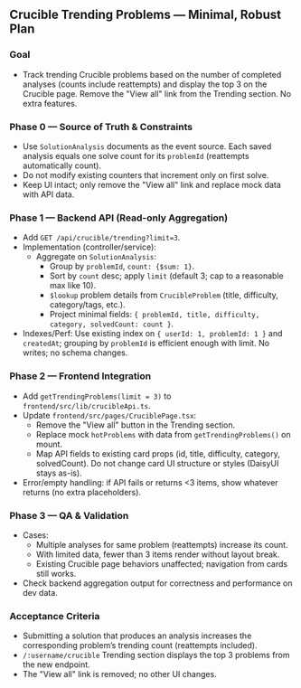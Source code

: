 ## Crucible Trending Problems — Minimal, Robust Plan

### Goal
- Track trending Crucible problems based on the number of completed analyses (counts include reattempts) and display the top 3 on the Crucible page. Remove the "View all" link from the Trending section. No extra features.

### Phase 0 — Source of Truth & Constraints
- Use `SolutionAnalysis` documents as the event source. Each saved analysis equals one solve count for its `problemId` (reattempts automatically count).
- Do not modify existing counters that increment only on first solve.
- Keep UI intact; only remove the "View all" link and replace mock data with API data.

### Phase 1 — Backend API (Read-only Aggregation)
- Add `GET /api/crucible/trending?limit=3`.
- Implementation (controller/service):
  - Aggregate on `SolutionAnalysis`:
    - Group by `problemId`, `count: {$sum: 1}`.
    - Sort by `count` desc; apply `limit` (default 3; cap to a reasonable max like 10).
    - `$lookup` problem details from `CrucibleProblem` (title, difficulty, category/tags, etc.).
    - Project minimal fields: `{ problemId, title, difficulty, category, solvedCount: count }`.
- Indexes/Perf: Use existing index on `{ userId: 1, problemId: 1 }` and `createdAt`; grouping by `problemId` is efficient enough with limit. No writes; no schema changes.

### Phase 2 — Frontend Integration
- Add `getTrendingProblems(limit = 3)` to `frontend/src/lib/crucibleApi.ts`.
- Update `frontend/src/pages/CruciblePage.tsx`:
  - Remove the "View all" button in the Trending section.
  - Replace mock `hotProblems` with data from `getTrendingProblems()` on mount.
  - Map API fields to existing card props (id, title, difficulty, category, solvedCount). Do not change card UI structure or styles (DaisyUI stays as-is).
- Error/empty handling: if API fails or returns <3 items, show whatever returns (no extra placeholders).

### Phase 3 — QA & Validation
- Cases:
  - Multiple analyses for same problem (reattempts) increase its count.
  - With limited data, fewer than 3 items render without layout break.
  - Existing Crucible page behaviors unaffected; navigation from cards still works.
- Check backend aggregation output for correctness and performance on dev data.

### Acceptance Criteria
- Submitting a solution that produces an analysis increases the corresponding problem’s trending count (reattempts included).
- `/:username/crucible` Trending section displays the top 3 problems from the new endpoint.
- The "View all" link is removed; no other UI changes.


